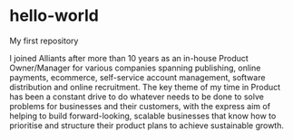# hello-world
My first repository

I joined Alliants after more than 10 years as an in-house Product Owner/Manager for various companies spanning publishing, online payments, ecommerce, self-service account management, software distribution and online recruitment.
The key theme of my time in Product has been a constant drive to do whatever needs to be done to solve problems for businesses and their customers, with the express aim of helping to build forward-looking, scalable businesses that know how to prioritise and structure their product plans to achieve sustainable growth.
